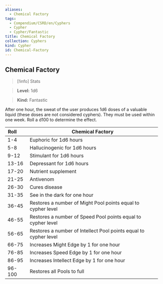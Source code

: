 ```yaml
---
aliases:
  - Chemical Factory
tags:
  - Compendium/CSRD/en/Cyphers
  - Cypher
  - Cypher/Fantastic
title: Chemical Factory
collection: Cyphers
kind: Cypher
id: Chemical-Factory
---
```

## Chemical Factory    
>[!info] Stats    
> **Level:** 1d6    
> **Kind:** Fantastic  
    
After one hour, the sweat of the user produces 1d6 doses of a valuable liquid (these doses are not considered cyphers). They must be used within one week. Roll a d100 to determine the effect.    
  
| Roll &nbsp; &nbsp; &nbsp; | Chemical Factory                                                 |
| ------------------------- | ---------------------------------------------------------------- |
| 1-4                       | Euphoric for 1d6 hours                                           |
| 5-8                       | Hallucinogenic for 1d6 hours                                     |
| 9-12                      | Stimulant for 1d6 hours                                          |
| 13-16                     | Depressant for 1d6 hours                                         |
| 17-20                     | Nutrient supplement                                              |
| 21-25                     | Antivenom                                                        |
| 26-30                     | Cures disease                                                    |
| 31-35                     | See in the dark for one hour                                     |
| 36-45                     | Restores a number of Might Pool points equal to cypher level     |
| 46-55                     | Restores a number of Speed Pool points equal to cypher level     |
| 56-65                     | Restores a number of Intellect Pool points equal to cypher level |
| 66-75                     | Increases Might Edge by 1 for one hour                           |
| 76-85                     | Increases Speed Edge by 1 for one hour                           |
| 86-95                     | Increases Intellect Edge by 1 for one hour                       |
| 96-100                    | Restores all Pools to full                                       |
